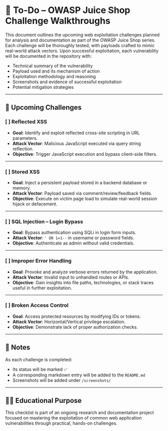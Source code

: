 # 🧠 To-Do – OWASP Juice Shop Challenge Walkthroughs

This document outlines the upcoming web exploitation challenges planned for analysis and documentation as part of the OWASP Juice Shop series. Each challenge will be thoroughly tested, with payloads crafted to mimic real-world attack vectors. Upon successful exploitation, each vulnerability will be documented in the repository with:

- Technical summary of the vulnerability
- Payload used and its mechanism of action
- Exploitation methodology and reasoning
- Screenshots and evidence of successful exploitation
- Potential mitigation strategies

---

## 🔐 Upcoming Challenges

### [ ] Reflected XSS
- **Goal**: Identify and exploit reflected cross-site scripting in URL parameters.
- **Attack Vector**: Malicious JavaScript executed via query string reflection.
- **Objective**: Trigger JavaScript execution and bypass client-side filters.

---

### [ ] Stored XSS
- **Goal**: Inject a persistent payload stored in a backend database or memory.
- **Attack Vector**: Payload saved via comment/review/feedback fields.
- **Objective**: Execute on victim page load to simulate real-world session hijack or defacement.

---

### [ ] SQL Injection – Login Bypass
- **Goal**: Bypass authentication using SQLi in login form inputs.
- **Attack Vector**: `' OR 1=1--` in username or password fields.
- **Objective**: Authenticate as admin without valid credentials.

---

### [ ] Improper Error Handling
- **Goal**: Provoke and analyze verbose errors returned by the application.
- **Attack Vector**: Invalid input to unhandled routes or APIs.
- **Objective**: Gain insights into file paths, technologies, or stack traces useful in further exploitation.

---

### [ ] Broken Access Control
- **Goal**: Access protected resources by modifying IDs or tokens.
- **Attack Vector**: Horizontal/Vertical privilege escalation.
- **Objective**: Demonstrate lack of proper authorization checks.

---

## 🧪 Notes

As each challenge is completed:
- Its status will be marked ✅
- A corresponding markdown entry will be added to the `README.md`
- Screenshots will be added under `/screenshots/`

---

## 🧑‍🎓 Educational Purpose

This checklist is part of an ongoing research and documentation project focused on mastering the exploitation of common web application vulnerabilities through practical, hands-on challenges.



